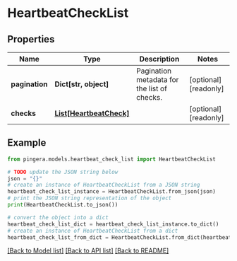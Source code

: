 # HeartbeatCheckList


## Properties

Name | Type | Description | Notes
------------ | ------------- | ------------- | -------------
**pagination** | **Dict[str, object]** | Pagination metadata for the list of checks. | [optional] [readonly] 
**checks** | [**List[HeartbeatCheck]**](HeartbeatCheck.md) |  | [optional] [readonly] 

## Example

```python
from pingera.models.heartbeat_check_list import HeartbeatCheckList

# TODO update the JSON string below
json = "{}"
# create an instance of HeartbeatCheckList from a JSON string
heartbeat_check_list_instance = HeartbeatCheckList.from_json(json)
# print the JSON string representation of the object
print(HeartbeatCheckList.to_json())

# convert the object into a dict
heartbeat_check_list_dict = heartbeat_check_list_instance.to_dict()
# create an instance of HeartbeatCheckList from a dict
heartbeat_check_list_from_dict = HeartbeatCheckList.from_dict(heartbeat_check_list_dict)
```
[[Back to Model list]](../README.md#documentation-for-models) [[Back to API list]](../README.md#documentation-for-api-endpoints) [[Back to README]](../README.md)


